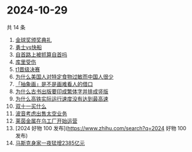 # 2024-10-29

共 14 条

<!-- BEGIN ZHIHUSEARCH -->
<!-- 最后更新时间 Tue Oct 29 2024 18:11:40 GMT+0800 (China Standard Time) -->
1. [金球奖颁奖典礼](https://www.zhihu.com/search?q=金球奖颁奖典礼)
1. [勇士vs快船](https://www.zhihu.com/search?q=勇士vs快船)
1. [自首路上被抓算自首吗](https://www.zhihu.com/search?q=自首路上被抓算自首吗)
1. [库里受伤](https://www.zhihu.com/search?q=库里受伤)
1. [t1晋级决赛](https://www.zhihu.com/search?q=t1晋级决赛)
1. [为什么美国人对特定食物过敏而中国人很少](https://www.zhihu.com/search?q=为什么美国人对特定食物过敏而中国人很少)
1. [「抽象画」是不是画难看人的借口](https://www.zhihu.com/search?q=「抽象画」是不是画难看人的借口)
1. [为什么古书出版要印成繁体字并排成竖版](https://www.zhihu.com/search?q=为什么古书出版要印成繁体字并排成竖版)
1. [为什么高铁实际运行速度没有达到最高速](https://www.zhihu.com/search?q=为什么高铁实际运行速度没有达到最高速)
1. [双十一买什么](https://www.zhihu.com/search?q=双十一买什么)
1. [波音考虑出售太空业务](https://www.zhihu.com/search?q=波音考虑出售太空业务)
1. [莱茵金属在乌工厂开始运营](https://www.zhihu.com/search?q=莱茵金属在乌工厂开始运营)
1. [2024 好物 100 发布](https://www.zhihu.com/search?q=2024 好物 100 发布)
1. [马斯克身家一夜猛增2385亿元](https://www.zhihu.com/search?q=马斯克身家一夜猛增2385亿元)
<!-- END ZHIHUSEARCH -->
